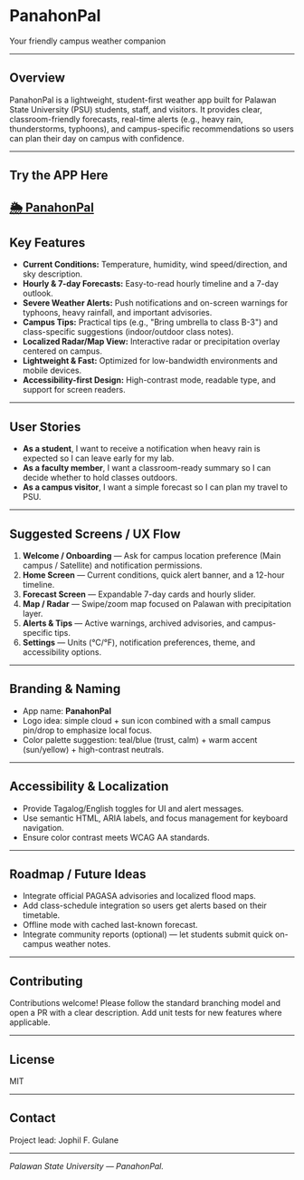 # PanahonPal

Your friendly campus weather companion

---

## Overview

PanahonPal is a lightweight, student-first weather app built for Palawan State University (PSU) students, staff, and visitors. It provides clear, classroom-friendly forecasts, real-time alerts (e.g., heavy rain, thunderstorms, typhoons), and campus-specific recommendations so users can plan their day on campus with confidence.

---

## Try the APP Here
## <h2><a href="https://jophil.pythonanywhere.com/" target="_blank">🌦️ PanahonPal</a></h2>

## Key Features

* **Current Conditions:** Temperature, humidity, wind speed/direction, and sky description.
* **Hourly & 7-day Forecasts:** Easy-to-read hourly timeline and a 7-day outlook.
* **Severe Weather Alerts:** Push notifications and on-screen warnings for typhoons, heavy rainfall, and important advisories.
* **Campus Tips:** Practical tips (e.g., "Bring umbrella to class B-3") and class-specific suggestions (indoor/outdoor class notes).
* **Localized Radar/Map View:** Interactive radar or precipitation overlay centered on campus.
* **Lightweight & Fast:** Optimized for low-bandwidth environments and mobile devices.
* **Accessibility-first Design:** High-contrast mode, readable type, and support for screen readers.

---

## User Stories

* **As a student**, I want to receive a notification when heavy rain is expected so I can leave early for my lab.
* **As a faculty member**, I want a classroom-ready summary so I can decide whether to hold classes outdoors.
* **As a campus visitor**, I want a simple forecast so I can plan my travel to PSU.

---

## Suggested Screens / UX Flow

1. **Welcome / Onboarding** — Ask for campus location preference (Main campus / Satellite) and notification permissions.
2. **Home Screen** — Current conditions, quick alert banner, and a 12-hour timeline.
3. **Forecast Screen** — Expandable 7-day cards and hourly slider.
4. **Map / Radar** — Swipe/zoom map focused on Palawan with precipitation layer.
5. **Alerts & Tips** — Active warnings, archived advisories, and campus-specific tips.
6. **Settings** — Units (°C/°F), notification preferences, theme, and accessibility options.

---

## Branding & Naming

* App name: **PanahonPal**
* Logo idea: simple cloud + sun icon combined with a small campus pin/drop to emphasize local focus.
* Color palette suggestion: teal/blue (trust, calm) + warm accent (sun/yellow) + high-contrast neutrals.

---

## Accessibility & Localization

* Provide Tagalog/English toggles for UI and alert messages.
* Use semantic HTML, ARIA labels, and focus management for keyboard navigation.
* Ensure color contrast meets WCAG AA standards.

---

## Roadmap / Future Ideas

* Integrate official PAGASA advisories and localized flood maps.
* Add class-schedule integration so users get alerts based on their timetable.
* Offline mode with cached last-known forecast.
* Integrate community reports (optional) — let students submit quick on-campus weather notes.

---

## Contributing

Contributions welcome! Please follow the standard branching model and open a PR with a clear description. Add unit tests for new features where applicable.

---

## License

MIT

---

## Contact

Project lead: Jophil F. Gulane

---

*Palawan State University — PanahonPal.*
